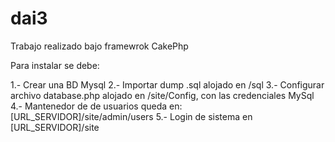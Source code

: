 dai3
====

Trabajo realizado bajo framewrok CakePhp

Para instalar se debe:

1.- Crear una BD Mysql
2.- Importar dump .sql alojado en /sql
3.- Configurar archivo database.php alojado en /site/Config, con las credenciales MySql
4.- Mantenedor de de usuarios queda en: [URL_SERVIDOR]/site/admin/users
5.- Login de sistema en [URL_SERVIDOR]/site
